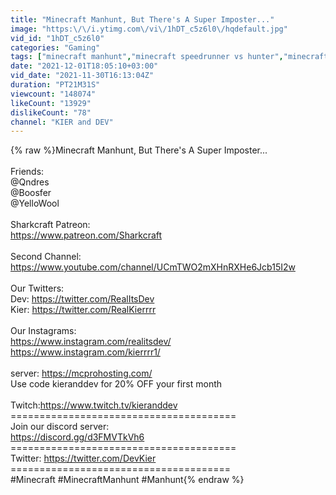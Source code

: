 ```yaml
---
title: "Minecraft Manhunt, But There's A Super Imposter..."
image: "https:\/\/i.ytimg.com\/vi\/1hDT_c5z6l0\/hqdefault.jpg"
vid_id: "1hDT_c5z6l0"
categories: "Gaming"
tags: ["minecraft manhunt","minecraft speedrunner vs hunter","minecraft speedrunner vs assassin"]
date: "2021-12-01T18:05:10+03:00"
vid_date: "2021-11-30T16:13:04Z"
duration: "PT21M31S"
viewcount: "148074"
likeCount: "13929"
dislikeCount: "78"
channel: "KIER and DEV"
---
```

{% raw %}Minecraft Manhunt, But There's A Super Imposter...<br /><br />Friends:<br /> @Qndres  <br /> @Boosfer  <br /> @YelloWool <br /><br />Sharkcraft Patreon:<br /><a rel="nofollow" target="blank" href="https://www.patreon.com/Sharkcraft">https://www.patreon.com/Sharkcraft</a><br /><br />Second Channel: <a rel="nofollow" target="blank" href="https://www.youtube.com/channel/UCmTWO2mXHnRXHe6Jcb15I2w">https://www.youtube.com/channel/UCmTWO2mXHnRXHe6Jcb15I2w</a><br /><br />Our Twitters:<br />Dev: <a rel="nofollow" target="blank" href="https://twitter.com/RealItsDev">https://twitter.com/RealItsDev</a><br />Kier: <a rel="nofollow" target="blank" href="https://twitter.com/RealKierrrr">https://twitter.com/RealKierrrr</a><br /><br />Our Instagrams:<br /><a rel="nofollow" target="blank" href="https://www.instagram.com/realitsdev/">https://www.instagram.com/realitsdev/</a><br /><a rel="nofollow" target="blank" href="https://www.instagram.com/kierrrr1/">https://www.instagram.com/kierrrr1/</a><br /><br />server: <a rel="nofollow" target="blank" href="https://mcprohosting.com/">https://mcprohosting.com/</a> <br />Use code kieranddev for 20% OFF your first month<br /><br />Twitch:<a rel="nofollow" target="blank" href="https://www.twitch.tv/kieranddev">https://www.twitch.tv/kieranddev</a><br />=======================================<br />Join our discord server:<br /> <a rel="nofollow" target="blank" href="https://discord.gg/d3FMVTkVh6">https://discord.gg/d3FMVTkVh6</a><br />=======================================<br />Twitter: <a rel="nofollow" target="blank" href="https://twitter.com/DevKier">https://twitter.com/DevKier</a> <br />======================================<br />#Minecraft #MinecraftManhunt #Manhunt{% endraw %}
